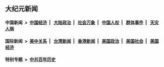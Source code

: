 ## 大纪元新闻

#### 中国新闻 &nbsp;>&nbsp; [中国经济](indexes/ncid283/README.md?11240845) &nbsp;| &nbsp; [大陆政治](indexes/ncid277/README.md?11240845) &nbsp;| &nbsp; [社会万象](indexes/ncid282/README.md?11240845) &nbsp;| &nbsp; [中国人权](indexes/ncid278/README.md?11240845) &nbsp;| &nbsp; [群体事件](indexes/ncid279/README.md?11240845) &nbsp;| &nbsp; [天灾人祸](indexes/ncid280/README.md?11240845)

#### 国际新闻 &nbsp;>&nbsp; [美中关系](indexes/nf1412576/README.md?11240845) &nbsp;| &nbsp; [台湾新闻](indexes/ncid1349361/README.md?11240845) &nbsp;| &nbsp; [香港新闻](indexes/ncid1349362/README.md?11240845) &nbsp;| &nbsp; [美国政治](indexes/ncid1078159/README.md?11240845) &nbsp;| &nbsp; [美国社会](indexes/ncid1078160/README.md?11240845) &nbsp;| &nbsp; [美国经济](indexes/ncid1078158/README.md?11240845)

#### 特别专题 &nbsp;>&nbsp; [中共百年历史](https://github.com/epoch-news/epoch-special/blob/master/README.md?11240845)  
